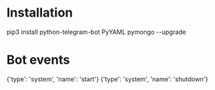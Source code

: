 # Installation
pip3 install python-telegram-bot PyYAML pymongo --upgrade




# Bot events
{'type': 'system', 'name': 'start'}
{'type': 'system', 'name': 'shutdown'}
